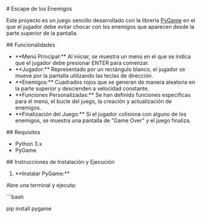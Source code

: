 ﻿\# Escape de los Enemigos

Este proyecto es un juego sencillo desarrollado con la librería [PyGame](https://www.pygame.org/news) en el que el jugador debe evitar chocar con los enemigos que aparecen desde la parte superior de la pantalla.

\## Funcionalidades

- \*\*Menú Principal:\*\* Al iniciar, se muestra un menú en el que se indica que el jugador debe presionar ENTER para comenzar.
- \*\*Jugador:\*\* Representado por un rectángulo blanco, el jugador se mueve por la pantalla utilizando las teclas de dirección.
- \*\*Enemigos:\*\* Cuadrados rojos que se generan de manera aleatoria en la parte superior y descienden a velocidad constante.
- \*\*Funciones Personalizadas:\*\* Se han definido funciones específicas para el menú, el bucle del juego, la creación y actualización de enemigos.
- \*\*Finalización del Juego:\*\* Si el jugador colisiona con alguno de los enemigos, se muestra una pantalla de "Game Over" y el juego finaliza.

\## Requisitos

- Python 3.x
- PyGame

\## Instrucciones de Instalación y Ejecución

1. \*\*Instalar PyGame:\*\*

Abre una terminal y ejecuta:

\```bash

pip install pygame
